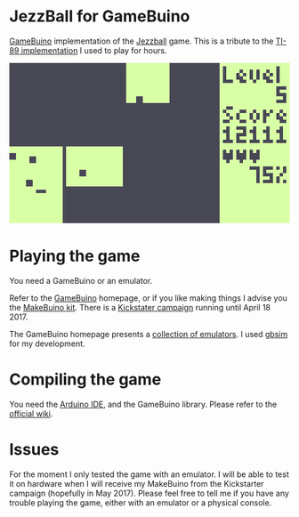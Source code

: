 # JezzBall for GameBuino

[GameBuino](http://gamebuino.com) implementation of the [Jezzball](https://en.wikipedia.org/wiki/JezzBall) game. This is a tribute to the [TI-89 implementation](http://www.ticalc.org/archives/files/fileinfo/121/12158.html) I used to play for hours.

![JezzBall screenshot](screenshot.png?raw=true "JezzBall screenshot")

# Playing the game

You need a GameBuino or an emulator.

Refer to the [GameBuino](http://gamebuino.com/wiki/index.php?title=Getting_started#Get_a_Gamebuino) homepage, or if you like making things I advise you the [MakeBuino kit](http://www.makerbuino.com/). There is a [Kickstater campaign](https://www.kickstarter.com/projects/albertgajsak/makerbuino-a-diy-game-console) running until April 18 2017.

The GameBuino homepage presents a [collection of emulators](http://gamebuino.com/wiki/index.php?title=Emulators). I used [gbsim](http://gamebuino.com/wiki/index.php?title=Emulators#gbsim) for my development.

# Compiling the game

You need the [Arduino IDE](https://www.arduino.cc/en/Main/Software), and the GameBuino library. Please refer to the [official wiki](http://gamebuino.com/wiki/index.php?title=Getting_started#Software_setup).

# Issues

For the moment I only tested the game with an emulator. I will be able to test it on hardware when I will receive my MakeBuino from the Kickstarter campaign (hopefully in May 2017). Please feel free to tell me if you have any trouble playing the game, either with an emulator or a physical console.

